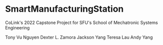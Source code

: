 # SmartManufacturingStation
CoLink's 2022 Capstone Project for SFU's School of Mechatronic Systems Engineering

Tony Vu Nguyen
Dexter L. Zamora
Jackson Yang
Teresa Lau
Andy Yang
